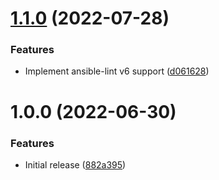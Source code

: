 # [1.1.0](https://github.com/de-it-krachten/ansible-role-lsb/compare/v1.0.0...v1.1.0) (2022-07-28)


### Features

* Implement ansible-lint v6 support ([d061628](https://github.com/de-it-krachten/ansible-role-lsb/commit/d0616286d09a41e95fc097b296513db73444d11c))

# 1.0.0 (2022-06-30)


### Features

* Initial release ([882a395](https://github.com/de-it-krachten/ansible-role-lsb/commit/882a3952ef1390a40deb0bf460060fee2af567b9))
